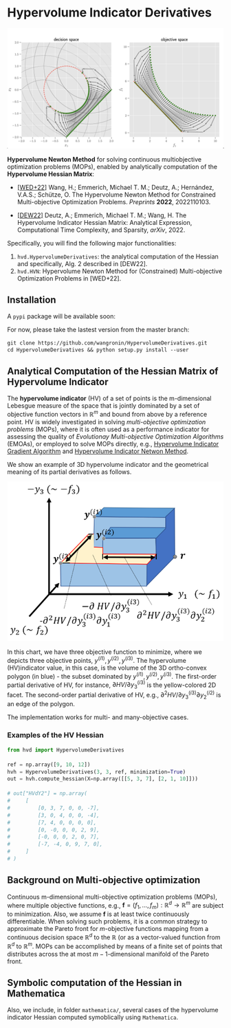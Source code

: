 # Hypervolume Indicator Derivatives

![](assets/demo.png)

**Hypervolume Newton Method** for solving continuous multiobjective optimization problems (MOPs), enabled by analytically computation of the **Hypervolume Hessian Matrix**:

* [[WED+22]](https://www.preprints.org/manuscript/202211.0103/v1) Wang, H.; Emmerich, Michael T. M.; Deutz, A.; Hernández, V.A.S.; Schütze, O. The Hypervolume Newton Method for Constrained Multi-objective Optimization Problems. _Preprints_ **2022**, 2022110103.

* [[DEW22]](https://arxiv.org/abs/2211.04171) Deutz, A.; Emmerich, Michael T. M.; Wang, H. The Hypervolume Indicator Hessian Matrix: Analytical Expression, Computational Time Complexity, and Sparsity, _arXiv_, 2022.

Specifically, you will find the following major functionalities:

1. `hvd.HypervolumeDerivatives`: the analytical computation of the Hessian and specifically, Alg. 2 described in [DEW22].
2. `hvd.HVN`: Hypervolume Newton Method for (Constrained) Multi-objective Optimization Problems in [WED+22].

## Installation

<!-- You could either install the stable version on `pypi`: -->
A `pypi` package will be available soon:
<!-- ```shell
pip install hvd
``` -->

For now, please take the lastest version from the master branch:

```shell
git clone https://github.com/wangronin/HypervolumeDerivatives.git
cd HypervolumeDerivatives && python setup.py install --user
```

## Analytical Computation of the Hessian Matrix of Hypervolume Indicator

The **hypervolume indicator** (HV) of a set of points is the m-dimensional Lebesgue measure of the space that is jointly dominated by a set of objective function vectors in $\mathbb{R}^m$ and bound from above by a reference point. HV is widely investigated in solving _multi-objective optimization problems_ (MOPs), where it is often used as a performance indicator for assessing the quality of _Evolutionay Multi-objective Optimization Algorithms_ (EMOAs), or employed to solve MOPs directly, e.g., [Hypervolume Indicator Gradient Algorithm](https://scholar.google.com/citations?view_op=view_citation&hl=en&user=Pz9c6XwAAAAJ&citation_for_view=Pz9c6XwAAAAJ:5nxA0vEk-isC) and [Hypervolume Indicator Netwon Method](https://scholar.google.com/citations?view_op=view_citation&hl=en&user=Pz9c6XwAAAAJ&citation_for_view=Pz9c6XwAAAAJ:QIV2ME_5wuYC).

We show an example of 3D hypervolume indicator and the geometrical meaning of its partial derivatives as follows.

![](assets/HV3D.png)

In this chart, we have three objective function to minimize, where we depicts three objective points, $y^{(i1)}, y^{(i2)}, y^{(i3)}$. The hypervolume (HV)indicator value, in this case, is the volume of the 3D ortho-convex polygon (in blue) - the subset dominated by $y^{(i1)}, y^{(i2)}, y^{(i3)}$. The first-order partial derivative of HV, for instance, $\partial HV/\partial y_3^{(i3)}$ is the yellow-colored 2D facet. The second-order partial derivative of HV, e.g., $\partial^2 HV/\partial y_3^{(i3)} \partial y_2^{(i2)}$ is an edge of the polygon.

The implementation works for multi- and many-objective cases.

### Examples of the HV Hessian

```Python
from hvd import HypervolumeDerivatives

ref = np.array([9, 10, 12])
hvh = HypervolumeDerivatives(3, 3, ref, minimization=True)
out = hvh.compute_hessian(X=np.array([[5, 3, 7], [2, 1, 10]]))

# out["HVdY2"] = np.array(
#     [
#         [0, 3, 7, 0, 0, -7],
#         [3, 0, 4, 0, 0, -4],
#         [7, 4, 0, 0, 0, 0],
#         [0, -0, 0, 0, 2, 9],
#         [-0, 0, 0, 2, 0, 7],
#         [-7, -4, 0, 9, 7, 0],
#     ]
# )
```

## Background on Multi-objective optimization

Continuous m-dimensional multi-objective optimization problems (MOPs), where multiple objective functions, e.g., $\mathbf{f}=(f_1, \ldots, f_m): \mathbb{R}^d \rightarrow \mathbb{R}^m$ are subject to minimization. Also, we assume $\mathbf{f}$ is at least twice continuously differentiable. When solving such problems, it is a common strategy to approximate the Pareto front for $m$-objective functions mapping from a continuous decision space $\mathbb{R}^d$ to the $\mathbb{R}$ (or as a vector-valued function from $\mathbb{R}^d$ to $\mathbb{R}^m$. MOPs can be accomplished by means of a finite set of points that distributes across the at most $m-1$-dimensional manifold of the Pareto front.

## Symbolic computation of the Hessian in Mathematica

Also, we include, in folder `mathematica/`, several cases of the hypervolume indicator Hessian computed symoblically using `Mathematica`.










